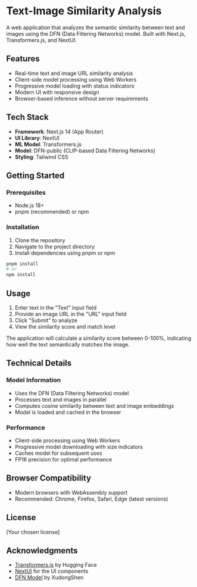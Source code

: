 # Text-Image Similarity Analysis

A web application that analyzes the semantic similarity between text and images using the DFN (Data Filtering Networks) model. Built with Next.js, Transformers.js, and NextUI.

## Features

- Real-time text and image URL similarity analysis
- Client-side model processing using Web Workers
- Progressive model loading with status indicators
- Modern UI with responsive design
- Browser-based inference without server requirements

## Tech Stack

- **Framework**: Next.js 14 (App Router)
- **UI Library**: NextUI
- **ML Model**: Transformers.js
- **Model**: DFN-public (CLIP-based Data Filtering Networks)
- **Styling**: Tailwind CSS

## Getting Started

### Prerequisites

- Node.js 18+ 
- pnpm (recommended) or npm

### Installation

1. Clone the repository
2. Navigate to the project directory
3. Install dependencies using pnpm or npm

```bash
pnpm install
# or
npm install
```

## Usage

1. Enter text in the "Text" input field
2. Provide an image URL in the "URL" input field
3. Click "Submit" to analyze
4. View the similarity score and match level

The application will calculate a similarity score between 0-100%, indicating how well the text semantically matches the image.

## Technical Details

### Model Information

- Uses the DFN (Data Filtering Networks) model
- Processes text and images in parallel
- Computes cosine similarity between text and image embeddings
- Model is loaded and cached in the browser

### Performance

- Client-side processing using Web Workers
- Progressive model downloading with size indicators
- Caches model for subsequent uses
- FP16 precision for optimal performance

## Browser Compatibility

- Modern browsers with WebAssembly support
- Recommended: Chrome, Firefox, Safari, Edge (latest versions)

## License

[Your chosen license]

## Acknowledgments

- [Transformers.js](https://huggingface.co/docs/transformers.js) by Hugging Face
- [NextUI](https://nextui.org/) for the UI components
- [DFN Model](https://huggingface.co/XudongShen/DFN-public) by XudongShen
